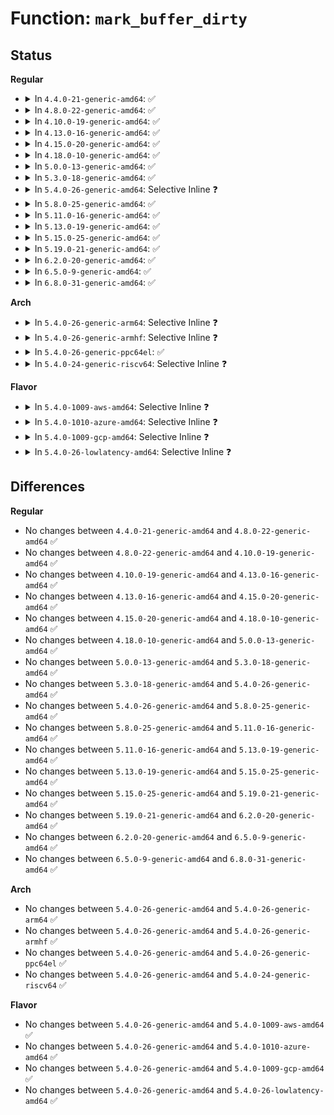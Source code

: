# Function: <code>mark_buffer_dirty</code>

## Status
<b>Regular</b>
<ul>
<li>
<details>
<summary>In <code>4.4.0-21-generic-amd64</code>: ✅</summary>

```c
void mark_buffer_dirty(struct buffer_head * bh)
```

```json
{
  "name": "mark_buffer_dirty",
  "collision_type": "Unique Global",
  "inline_type": "No",
  "funcs": [
    {
      "addr": 18446744071581215216,
      "name": "mark_buffer_dirty",
      "external": true,
      "loc": "fs/buffer.c:1158",
      "file": "fs/buffer.c",
      "inline": "seen, unknown",
      "caller_inline": [],
      "caller_func": [
        "fs/buffer.c:mark_buffer_dirty_inode",
        "fs/buffer.c:__block_write_begin",
        "fs/buffer.c:block_truncate_page",
        "fs/ext4/inode.c:ext4_block_write_begin",
        "fs/ext4/inode.c:ext4_block_zero_page_range",
        "fs/ext4/super.c:ext4_commit_super",
        "fs/ext4/resize.c:update_backups",
        "fs/ext4/ext4_jbd2.c:__ext4_handle_dirty_metadata",
        "fs/ext4/ext4_jbd2.c:__ext4_handle_dirty_super",
        "fs/ext4/mmp.c:write_mmp_block",
        "fs/jbd2/transaction.c:__jbd2_journal_temp_unlink_buffer",
        "fs/jbd2/recovery.c:do_one_pass",
        "fs/fat/inode.c:__fat_write_inode",
        "fs/fat/inode.c:fat_set_state",
        "fs/fat/misc.c:fat_clusters_flush"
      ]
    }
  ],
  "symbols": [
    {
      "addr": 18446744071581215216,
      "name": "mark_buffer_dirty",
      "section": ".text",
      "bind": "STB_GLOBAL",
      "size": 277
    }
  ]
}
```
</details>
</li>
<li>
<details>
<summary>In <code>4.8.0-22-generic-amd64</code>: ✅</summary>

```c
void mark_buffer_dirty(struct buffer_head * bh)
```

```json
{
  "name": "mark_buffer_dirty",
  "collision_type": "Unique Global",
  "inline_type": "No",
  "funcs": [
    {
      "addr": 18446744071581379872,
      "name": "mark_buffer_dirty",
      "external": true,
      "loc": "fs/buffer.c:1149",
      "file": "fs/buffer.c",
      "inline": "seen, unknown",
      "caller_inline": [],
      "caller_func": [
        "fs/buffer.c:block_truncate_page",
        "fs/buffer.c:__block_write_begin_int",
        "fs/buffer.c:mark_buffer_dirty_inode",
        "fs/ext4/inode.c:ext4_block_zero_page_range",
        "fs/ext4/inode.c:ext4_block_write_begin",
        "fs/ext4/super.c:ext4_commit_super",
        "fs/ext4/resize.c:update_backups",
        "fs/ext4/ext4_jbd2.c:__ext4_handle_dirty_super",
        "fs/ext4/ext4_jbd2.c:__ext4_handle_dirty_metadata",
        "fs/ext4/mmp.c:write_mmp_block",
        "fs/jbd2/transaction.c:__jbd2_journal_temp_unlink_buffer",
        "fs/jbd2/recovery.c:do_one_pass",
        "fs/fat/inode.c:__fat_write_inode",
        "fs/fat/inode.c:fat_set_state",
        "fs/fat/misc.c:fat_clusters_flush"
      ]
    }
  ],
  "symbols": [
    {
      "addr": 18446744071581379872,
      "name": "mark_buffer_dirty",
      "section": ".text",
      "bind": "STB_GLOBAL",
      "size": 267
    }
  ]
}
```
</details>
</li>
<li>
<details>
<summary>In <code>4.10.0-19-generic-amd64</code>: ✅</summary>

```c
void mark_buffer_dirty(struct buffer_head * bh)
```

```json
{
  "name": "mark_buffer_dirty",
  "collision_type": "Unique Global",
  "inline_type": "No",
  "funcs": [
    {
      "addr": 18446744071581458000,
      "name": "mark_buffer_dirty",
      "external": true,
      "loc": "fs/buffer.c:1149",
      "file": "fs/buffer.c",
      "inline": "seen, unknown",
      "caller_inline": [],
      "caller_func": [
        "fs/buffer.c:block_truncate_page",
        "fs/buffer.c:__block_write_begin_int",
        "fs/buffer.c:mark_buffer_dirty_inode",
        "fs/ext4/inode.c:ext4_block_zero_page_range",
        "fs/ext4/inode.c:ext4_block_write_begin",
        "fs/ext4/super.c:ext4_commit_super",
        "fs/ext4/super.c:ext4_commit_super",
        "fs/ext4/super.c:ext4_commit_super",
        "fs/ext4/resize.c:update_backups",
        "fs/ext4/ext4_jbd2.c:__ext4_handle_dirty_super",
        "fs/ext4/ext4_jbd2.c:__ext4_handle_dirty_metadata",
        "fs/ext4/mmp.c:write_mmp_block",
        "fs/jbd2/transaction.c:__jbd2_journal_temp_unlink_buffer",
        "fs/jbd2/recovery.c:do_one_pass",
        "fs/fat/inode.c:__fat_write_inode",
        "fs/fat/inode.c:fat_set_state",
        "fs/fat/misc.c:fat_clusters_flush"
      ]
    }
  ],
  "symbols": [
    {
      "addr": 18446744071581458000,
      "name": "mark_buffer_dirty",
      "section": ".text",
      "bind": "STB_GLOBAL",
      "size": 267
    }
  ]
}
```
</details>
</li>
<li>
<details>
<summary>In <code>4.13.0-16-generic-amd64</code>: ✅</summary>

```c
void mark_buffer_dirty(struct buffer_head * bh)
```

```json
{
  "name": "mark_buffer_dirty",
  "collision_type": "Unique Global",
  "inline_type": "No",
  "funcs": [
    {
      "addr": 18446744071581514256,
      "name": "mark_buffer_dirty",
      "external": true,
      "loc": "fs/buffer.c:1146",
      "file": "fs/buffer.c",
      "inline": "seen, unknown",
      "caller_inline": [],
      "caller_func": [
        "fs/buffer.c:block_truncate_page",
        "fs/buffer.c:__block_write_begin_int",
        "fs/buffer.c:mark_buffer_dirty_inode",
        "fs/ext4/ext4_jbd2.c:__ext4_handle_dirty_super",
        "fs/ext4/ext4_jbd2.c:__ext4_handle_dirty_metadata",
        "fs/ext4/inode.c:ext4_block_zero_page_range",
        "fs/ext4/inode.c:ext4_block_write_begin",
        "fs/ext4/mmp.c:write_mmp_block",
        "fs/ext4/resize.c:update_backups",
        "fs/ext4/super.c:ext4_commit_super",
        "fs/ext4/super.c:ext4_commit_super",
        "fs/ext4/super.c:ext4_commit_super",
        "fs/jbd2/transaction.c:__jbd2_journal_temp_unlink_buffer",
        "fs/jbd2/recovery.c:do_one_pass",
        "fs/fat/inode.c:__fat_write_inode",
        "fs/fat/inode.c:fat_set_state",
        "fs/fat/misc.c:fat_clusters_flush"
      ]
    }
  ],
  "symbols": [
    {
      "addr": 18446744071581514256,
      "name": "mark_buffer_dirty",
      "section": ".text",
      "bind": "STB_GLOBAL",
      "size": 232
    }
  ]
}
```
</details>
</li>
<li>
<details>
<summary>In <code>4.15.0-20-generic-amd64</code>: ✅</summary>

```c
void mark_buffer_dirty(struct buffer_head * bh)
```

```json
{
  "name": "mark_buffer_dirty",
  "collision_type": "Unique Global",
  "inline_type": "No",
  "funcs": [
    {
      "addr": 18446744071581656512,
      "name": "mark_buffer_dirty",
      "external": true,
      "loc": "fs/buffer.c:1106",
      "file": "fs/buffer.c",
      "inline": "seen, unknown",
      "caller_inline": [],
      "caller_func": [
        "fs/buffer.c:block_truncate_page",
        "fs/buffer.c:__block_write_begin_int",
        "fs/buffer.c:mark_buffer_dirty_inode",
        "fs/ext4/ext4_jbd2.c:__ext4_handle_dirty_super",
        "fs/ext4/ext4_jbd2.c:__ext4_handle_dirty_metadata",
        "fs/ext4/inode.c:ext4_block_zero_page_range",
        "fs/ext4/inode.c:ext4_block_write_begin",
        "fs/ext4/mmp.c:write_mmp_block",
        "fs/ext4/resize.c:update_backups",
        "fs/ext4/super.c:ext4_commit_super",
        "fs/ext4/super.c:ext4_commit_super",
        "fs/ext4/super.c:ext4_commit_super",
        "fs/jbd2/transaction.c:__jbd2_journal_temp_unlink_buffer",
        "fs/jbd2/recovery.c:do_one_pass",
        "fs/fat/inode.c:__fat_write_inode",
        "fs/fat/inode.c:fat_set_state",
        "fs/fat/misc.c:fat_clusters_flush"
      ]
    }
  ],
  "symbols": [
    {
      "addr": 18446744071581656512,
      "name": "mark_buffer_dirty",
      "section": ".text",
      "bind": "STB_GLOBAL",
      "size": 238
    }
  ]
}
```
</details>
</li>
<li>
<details>
<summary>In <code>4.18.0-10-generic-amd64</code>: ✅</summary>

```c
void mark_buffer_dirty(struct buffer_head * bh)
```

```json
{
  "name": "mark_buffer_dirty",
  "collision_type": "Unique Global",
  "inline_type": "No",
  "funcs": [
    {
      "addr": 18446744071581819296,
      "name": "mark_buffer_dirty",
      "external": true,
      "loc": "fs/buffer.c:1077",
      "file": "fs/buffer.c",
      "inline": "seen, unknown",
      "caller_inline": [],
      "caller_func": [
        "fs/buffer.c:block_truncate_page",
        "fs/buffer.c:__block_write_begin_int",
        "fs/ext4/ext4_jbd2.c:__ext4_handle_dirty_super",
        "fs/ext4/ext4_jbd2.c:__ext4_handle_dirty_metadata",
        "fs/ext4/inode.c:ext4_block_zero_page_range",
        "fs/ext4/inode.c:ext4_block_write_begin",
        "fs/ext4/resize.c:update_backups",
        "fs/ext4/super.c:ext4_commit_super",
        "fs/ext4/super.c:ext4_commit_super",
        "fs/ext4/super.c:ext4_commit_super",
        "fs/jbd2/transaction.c:__jbd2_journal_temp_unlink_buffer",
        "fs/jbd2/recovery.c:do_one_pass",
        "fs/fat/inode.c:__fat_write_inode",
        "fs/fat/inode.c:fat_set_state",
        "fs/fat/misc.c:fat_clusters_flush"
      ]
    }
  ],
  "symbols": [
    {
      "addr": 18446744071581819296,
      "name": "mark_buffer_dirty",
      "section": ".text",
      "bind": "STB_GLOBAL",
      "size": 240
    }
  ]
}
```
</details>
</li>
<li>
<details>
<summary>In <code>5.0.0-13-generic-amd64</code>: ✅</summary>

```c
void mark_buffer_dirty(struct buffer_head * bh)
```

```json
{
  "name": "mark_buffer_dirty",
  "collision_type": "Unique Global",
  "inline_type": "No",
  "funcs": [
    {
      "addr": 18446744071581906288,
      "name": "mark_buffer_dirty",
      "external": true,
      "loc": "fs/buffer.c:1085",
      "file": "fs/buffer.c",
      "inline": "seen, unknown",
      "caller_inline": [],
      "caller_func": [
        "fs/buffer.c:block_truncate_page",
        "fs/buffer.c:__block_write_begin_int",
        "fs/ext4/ext4_jbd2.c:__ext4_handle_dirty_super",
        "fs/ext4/ext4_jbd2.c:__ext4_handle_dirty_metadata",
        "fs/ext4/inode.c:ext4_block_zero_page_range",
        "fs/ext4/inode.c:ext4_block_write_begin",
        "fs/ext4/resize.c:update_backups",
        "fs/ext4/super.c:ext4_commit_super",
        "fs/jbd2/transaction.c:__jbd2_journal_temp_unlink_buffer",
        "fs/jbd2/recovery.c:do_one_pass",
        "fs/fat/inode.c:__fat_write_inode",
        "fs/fat/inode.c:fat_set_state",
        "fs/fat/misc.c:fat_clusters_flush"
      ]
    }
  ],
  "symbols": [
    {
      "addr": 18446744071581906288,
      "name": "mark_buffer_dirty",
      "section": ".text",
      "bind": "STB_GLOBAL",
      "size": 240
    }
  ]
}
```
</details>
</li>
<li>
<details>
<summary>In <code>5.3.0-18-generic-amd64</code>: ✅</summary>

```c
void mark_buffer_dirty(struct buffer_head * bh)
```

```json
{
  "name": "mark_buffer_dirty",
  "collision_type": "Unique Global",
  "inline_type": "No",
  "funcs": [
    {
      "addr": 18446744071582043248,
      "name": "mark_buffer_dirty",
      "external": true,
      "loc": "fs/buffer.c:1086",
      "file": "fs/buffer.c",
      "inline": "seen, unknown",
      "caller_inline": [],
      "caller_func": [
        "fs/buffer.c:block_truncate_page",
        "fs/buffer.c:__block_write_begin_int",
        "fs/ext4/ext4_jbd2.c:__ext4_handle_dirty_super",
        "fs/ext4/ext4_jbd2.c:__ext4_handle_dirty_metadata",
        "fs/ext4/inode.c:__ext4_block_zero_page_range",
        "fs/ext4/inode.c:ext4_block_write_begin",
        "fs/ext4/resize.c:update_backups",
        "fs/ext4/super.c:ext4_commit_super",
        "fs/jbd2/transaction.c:__jbd2_journal_temp_unlink_buffer",
        "fs/jbd2/recovery.c:do_one_pass",
        "fs/fat/inode.c:__fat_write_inode",
        "fs/fat/inode.c:fat_set_state",
        "fs/fat/misc.c:fat_clusters_flush"
      ]
    }
  ],
  "symbols": [
    {
      "addr": 18446744071582043248,
      "name": "mark_buffer_dirty",
      "section": ".text",
      "bind": "STB_GLOBAL",
      "size": 240
    }
  ]
}
```
</details>
</li>
<li>
<details>
<summary>In <code>5.4.0-26-generic-amd64</code>: Selective Inline ❓</summary>

```c
void mark_buffer_dirty(struct buffer_head * bh)
```

```json
{
  "name": "mark_buffer_dirty",
  "collision_type": "Unique Global",
  "inline_type": "Selective",
  "funcs": [
    {
      "addr": 18446744071582121824,
      "name": "mark_buffer_dirty",
      "external": true,
      "loc": "fs/buffer.c:1086",
      "file": "fs/buffer.c",
      "inline": "not declared, inlined",
      "caller_inline": [],
      "caller_func": [
        "fs/buffer.c:block_truncate_page",
        "fs/buffer.c:__block_write_begin_int",
        "fs/ext4/ext4_jbd2.c:__ext4_handle_dirty_super",
        "fs/ext4/ext4_jbd2.c:__ext4_handle_dirty_metadata",
        "fs/ext4/inode.c:__ext4_block_zero_page_range",
        "fs/ext4/inode.c:ext4_block_write_begin",
        "fs/ext4/resize.c:update_backups",
        "fs/ext4/super.c:ext4_commit_super",
        "fs/jbd2/transaction.c:__jbd2_journal_temp_unlink_buffer",
        "fs/jbd2/recovery.c:do_one_pass",
        "fs/fat/inode.c:__fat_write_inode",
        "fs/fat/inode.c:fat_set_state",
        "fs/fat/misc.c:fat_clusters_flush"
      ]
    }
  ],
  "symbols": [
    {
      "addr": 18446744071582121824,
      "name": "mark_buffer_dirty",
      "section": ".text",
      "bind": "STB_GLOBAL",
      "size": 240
    }
  ]
}
```
</details>
</li>
<li>
<details>
<summary>In <code>5.8.0-25-generic-amd64</code>: ✅</summary>

```c
void mark_buffer_dirty(struct buffer_head * bh)
```

```json
{
  "name": "mark_buffer_dirty",
  "collision_type": "Unique Global",
  "inline_type": "No",
  "funcs": [
    {
      "addr": 18446744071582359456,
      "name": "mark_buffer_dirty",
      "external": true,
      "loc": "fs/buffer.c:1112",
      "file": "fs/buffer.c",
      "inline": "seen, unknown",
      "caller_inline": [],
      "caller_func": [
        "fs/buffer.c:block_truncate_page",
        "fs/buffer.c:__block_write_begin_int",
        "fs/buffer.c:page_zero_new_buffers",
        "fs/buffer.c:mark_buffer_dirty_inode",
        "fs/ext4/ext4_jbd2.c:__ext4_handle_dirty_super",
        "fs/ext4/ext4_jbd2.c:__ext4_handle_dirty_metadata",
        "fs/ext4/inode.c:__ext4_block_zero_page_range",
        "fs/ext4/inode.c:ext4_block_write_begin",
        "fs/ext4/resize.c:update_backups",
        "fs/ext4/super.c:ext4_commit_super",
        "fs/ext4/super.c:ext4_commit_super",
        "fs/jbd2/transaction.c:__jbd2_journal_temp_unlink_buffer",
        "fs/jbd2/recovery.c:do_one_pass",
        "fs/fat/inode.c:__fat_write_inode",
        "fs/fat/inode.c:fat_set_state",
        "fs/fat/misc.c:fat_clusters_flush"
      ]
    }
  ],
  "symbols": [
    {
      "addr": 18446744071582359456,
      "name": "mark_buffer_dirty",
      "section": ".text",
      "bind": "STB_GLOBAL",
      "size": 240
    }
  ]
}
```
</details>
</li>
<li>
<details>
<summary>In <code>5.11.0-16-generic-amd64</code>: ✅</summary>

```c
void mark_buffer_dirty(struct buffer_head * bh)
```

```json
{
  "name": "mark_buffer_dirty",
  "collision_type": "Unique Global",
  "inline_type": "No",
  "funcs": [
    {
      "addr": 18446744071582417104,
      "name": "mark_buffer_dirty",
      "external": true,
      "loc": "fs/buffer.c:1111",
      "file": "fs/buffer.c",
      "inline": "seen, unknown",
      "caller_inline": [],
      "caller_func": [
        "fs/buffer.c:block_truncate_page",
        "fs/buffer.c:__block_write_begin_int",
        "fs/buffer.c:page_zero_new_buffers",
        "fs/buffer.c:mark_buffer_dirty_inode",
        "fs/ext4/ext4_jbd2.c:__ext4_handle_dirty_metadata",
        "fs/ext4/inode.c:__ext4_block_zero_page_range",
        "fs/ext4/inode.c:ext4_block_write_begin",
        "fs/ext4/inode.c:ext4_block_write_begin",
        "fs/ext4/resize.c:update_backups",
        "fs/ext4/super.c:ext4_commit_super",
        "fs/jbd2/transaction.c:__jbd2_journal_temp_unlink_buffer",
        "fs/jbd2/recovery.c:do_one_pass",
        "fs/fat/inode.c:__fat_write_inode",
        "fs/fat/inode.c:fat_set_state",
        "fs/fat/misc.c:fat_clusters_flush"
      ]
    }
  ],
  "symbols": [
    {
      "addr": 18446744071582417104,
      "name": "mark_buffer_dirty",
      "section": ".text",
      "bind": "STB_GLOBAL",
      "size": 222
    }
  ]
}
```
</details>
</li>
<li>
<details>
<summary>In <code>5.13.0-19-generic-amd64</code>: ✅</summary>

```c
void mark_buffer_dirty(struct buffer_head * bh)
```

```json
{
  "name": "mark_buffer_dirty",
  "collision_type": "Unique Global",
  "inline_type": "No",
  "funcs": [
    {
      "addr": 18446744071582444432,
      "name": "mark_buffer_dirty",
      "external": true,
      "loc": "fs/buffer.c:1107",
      "file": "fs/buffer.c",
      "inline": "seen, unknown",
      "caller_inline": [],
      "caller_func": [
        "fs/buffer.c:block_truncate_page",
        "fs/buffer.c:__block_write_begin_int",
        "fs/buffer.c:page_zero_new_buffers",
        "fs/buffer.c:mark_buffer_dirty_inode",
        "fs/ext4/ext4_jbd2.c:__ext4_handle_dirty_metadata",
        "fs/ext4/inode.c:__ext4_block_zero_page_range",
        "fs/ext4/inode.c:ext4_block_write_begin",
        "fs/ext4/inode.c:ext4_block_write_begin",
        "fs/ext4/resize.c:update_backups",
        "fs/ext4/super.c:ext4_commit_super",
        "fs/jbd2/transaction.c:__jbd2_journal_temp_unlink_buffer",
        "fs/jbd2/recovery.c:do_one_pass",
        "fs/fat/inode.c:__fat_write_inode",
        "fs/fat/inode.c:fat_set_state",
        "fs/fat/misc.c:fat_clusters_flush"
      ]
    }
  ],
  "symbols": [
    {
      "addr": 18446744071582444432,
      "name": "mark_buffer_dirty",
      "section": ".text",
      "bind": "STB_GLOBAL",
      "size": 222
    }
  ]
}
```
</details>
</li>
<li>
<details>
<summary>In <code>5.15.0-25-generic-amd64</code>: ✅</summary>

```c
void mark_buffer_dirty(struct buffer_head * bh)
```

```json
{
  "name": "mark_buffer_dirty",
  "collision_type": "Unique Global",
  "inline_type": "No",
  "funcs": [
    {
      "addr": 18446744071582762704,
      "name": "mark_buffer_dirty",
      "external": true,
      "loc": "fs/buffer.c:1082",
      "file": "fs/buffer.c",
      "inline": "seen, unknown",
      "caller_inline": [],
      "caller_func": [
        "fs/buffer.c:block_truncate_page",
        "fs/buffer.c:__block_write_begin_int",
        "fs/buffer.c:mark_buffer_dirty_inode",
        "fs/ext4/ext4_jbd2.c:__ext4_handle_dirty_metadata",
        "fs/ext4/inode.c:__ext4_block_zero_page_range",
        "fs/ext4/inode.c:ext4_block_write_begin",
        "fs/ext4/inode.c:ext4_block_write_begin",
        "fs/ext4/resize.c:update_backups",
        "fs/ext4/super.c:ext4_commit_super",
        "fs/jbd2/transaction.c:__jbd2_journal_temp_unlink_buffer",
        "fs/jbd2/recovery.c:do_one_pass",
        "fs/fat/inode.c:__fat_write_inode",
        "fs/fat/inode.c:fat_set_state",
        "fs/fat/misc.c:fat_clusters_flush"
      ]
    }
  ],
  "symbols": [
    {
      "addr": 18446744071582762704,
      "name": "mark_buffer_dirty",
      "section": ".text",
      "bind": "STB_GLOBAL",
      "size": 219
    }
  ]
}
```
</details>
</li>
<li>
<details>
<summary>In <code>5.19.0-21-generic-amd64</code>: ✅</summary>

```c
void mark_buffer_dirty(struct buffer_head * bh)
```

```json
{
  "name": "mark_buffer_dirty",
  "collision_type": "Unique Global",
  "inline_type": "No",
  "funcs": [
    {
      "addr": 18446744071583327104,
      "name": "mark_buffer_dirty",
      "external": true,
      "loc": "fs/buffer.c:1079",
      "file": "fs/buffer.c",
      "inline": "seen, unknown",
      "caller_inline": [],
      "caller_func": [
        "fs/buffer.c:block_truncate_page",
        "fs/buffer.c:__block_write_begin_int",
        "fs/buffer.c:mark_buffer_dirty_inode",
        "fs/ext4/ext4_jbd2.c:__ext4_handle_dirty_metadata",
        "fs/ext4/inode.c:__ext4_block_zero_page_range",
        "fs/ext4/inode.c:ext4_block_write_begin",
        "fs/ext4/ioctl.c:ext4_update_backup_sb",
        "fs/ext4/resize.c:update_backups",
        "fs/jbd2/transaction.c:__jbd2_journal_temp_unlink_buffer",
        "fs/jbd2/recovery.c:do_one_pass",
        "fs/fat/inode.c:__fat_write_inode",
        "fs/fat/inode.c:fat_set_state",
        "fs/fat/misc.c:fat_clusters_flush"
      ]
    }
  ],
  "symbols": [
    {
      "addr": 18446744071583327104,
      "name": "mark_buffer_dirty",
      "section": ".text",
      "bind": "STB_GLOBAL",
      "size": 384
    }
  ]
}
```
</details>
</li>
<li>
<details>
<summary>In <code>6.2.0-20-generic-amd64</code>: ✅</summary>

```c
void mark_buffer_dirty(struct buffer_head * bh)
```

```json
{
  "name": "mark_buffer_dirty",
  "collision_type": "Unique Global",
  "inline_type": "No",
  "funcs": [
    {
      "addr": 18446744071583913056,
      "name": "mark_buffer_dirty",
      "external": true,
      "loc": "fs/buffer.c:1079",
      "file": "fs/buffer.c",
      "inline": "seen, unknown",
      "caller_inline": [],
      "caller_func": [
        "fs/buffer.c:block_truncate_page",
        "fs/buffer.c:__block_write_begin_int",
        "fs/buffer.c:mark_buffer_dirty_inode",
        "fs/ext4/ext4_jbd2.c:__ext4_handle_dirty_metadata",
        "fs/ext4/inode.c:__ext4_block_zero_page_range",
        "fs/ext4/inode.c:ext4_block_write_begin",
        "fs/ext4/ioctl.c:ext4_update_backup_sb",
        "fs/ext4/resize.c:update_backups",
        "fs/jbd2/transaction.c:__jbd2_journal_temp_unlink_buffer",
        "fs/jbd2/recovery.c:do_one_pass",
        "fs/fat/inode.c:__fat_write_inode",
        "fs/fat/inode.c:fat_set_state",
        "fs/fat/misc.c:fat_clusters_flush"
      ]
    }
  ],
  "symbols": [
    {
      "addr": 18446744071583913056,
      "name": "mark_buffer_dirty",
      "section": ".text",
      "bind": "STB_GLOBAL",
      "size": 384
    }
  ]
}
```
</details>
</li>
<li>
<details>
<summary>In <code>6.5.0-9-generic-amd64</code>: ✅</summary>

```c
void mark_buffer_dirty(struct buffer_head * bh)
```

```json
{
  "name": "mark_buffer_dirty",
  "collision_type": "Unique Global",
  "inline_type": "No",
  "funcs": [
    {
      "addr": 18446744071584121552,
      "name": "mark_buffer_dirty",
      "external": true,
      "loc": "fs/buffer.c:1191",
      "file": "fs/buffer.c",
      "inline": "seen, unknown",
      "caller_inline": [],
      "caller_func": [
        "fs/buffer.c:block_truncate_page",
        "fs/buffer.c:__block_write_begin_int",
        "fs/buffer.c:folio_zero_new_buffers",
        "fs/buffer.c:mark_buffer_dirty_inode",
        "fs/ext4/ext4_jbd2.c:__ext4_handle_dirty_metadata",
        "fs/ext4/inode.c:__ext4_block_zero_page_range",
        "fs/ext4/inode.c:ext4_block_write_begin",
        "fs/ext4/ioctl.c:ext4_update_backup_sb",
        "fs/ext4/resize.c:update_backups",
        "fs/jbd2/transaction.c:__jbd2_journal_temp_unlink_buffer",
        "fs/jbd2/recovery.c:do_one_pass",
        "fs/fat/inode.c:__fat_write_inode",
        "fs/fat/inode.c:fat_set_state",
        "fs/fat/misc.c:fat_clusters_flush"
      ]
    }
  ],
  "symbols": [
    {
      "addr": 18446744071584121552,
      "name": "mark_buffer_dirty",
      "section": ".text",
      "bind": "STB_GLOBAL",
      "size": 250
    }
  ]
}
```
</details>
</li>
<li>
<details>
<summary>In <code>6.8.0-31-generic-amd64</code>: ✅</summary>

```c
void mark_buffer_dirty(struct buffer_head * bh)
```

```json
{
  "name": "mark_buffer_dirty",
  "collision_type": "Unique Global",
  "inline_type": "No",
  "funcs": [
    {
      "addr": 18446744071584338048,
      "name": "mark_buffer_dirty",
      "external": true,
      "loc": "fs/buffer.c:1174",
      "file": "fs/buffer.c",
      "inline": "seen, unknown",
      "caller_inline": [],
      "caller_func": [
        "fs/buffer.c:block_truncate_page",
        "fs/buffer.c:__block_commit_write",
        "fs/buffer.c:__block_write_begin_int",
        "fs/buffer.c:folio_zero_new_buffers",
        "fs/buffer.c:mark_buffer_dirty_inode",
        "fs/ext4/ext4_jbd2.c:__ext4_handle_dirty_metadata",
        "fs/ext4/inode.c:__ext4_block_zero_page_range",
        "fs/ext4/inode.c:ext4_block_write_begin",
        "fs/ext4/ioctl.c:ext4_update_backup_sb",
        "fs/ext4/resize.c:update_backups",
        "fs/jbd2/transaction.c:__jbd2_journal_temp_unlink_buffer",
        "fs/jbd2/recovery.c:do_one_pass",
        "fs/fat/inode.c:__fat_write_inode",
        "fs/fat/inode.c:fat_set_state",
        "fs/fat/misc.c:fat_clusters_flush"
      ]
    }
  ],
  "symbols": [
    {
      "addr": 18446744071584338048,
      "name": "mark_buffer_dirty",
      "section": ".text",
      "bind": "STB_GLOBAL",
      "size": 250
    }
  ]
}
```
</details>
</li>
</ul>
<b>Arch</b>
<ul>
<li>
<details>
<summary>In <code>5.4.0-26-generic-arm64</code>: Selective Inline ❓</summary>

```c
void mark_buffer_dirty(struct buffer_head * bh)
```

```json
{
  "name": "mark_buffer_dirty",
  "collision_type": "Unique Global",
  "inline_type": "Selective",
  "funcs": [
    {
      "addr": 18446603336493664800,
      "name": "mark_buffer_dirty",
      "external": true,
      "loc": "fs/buffer.c:1086",
      "file": "fs/buffer.c",
      "inline": "not declared, inlined",
      "caller_inline": [],
      "caller_func": [
        "fs/buffer.c:block_truncate_page",
        "fs/buffer.c:__block_write_begin_int",
        "fs/ext4/ext4_jbd2.c:__ext4_handle_dirty_super",
        "fs/ext4/ext4_jbd2.c:__ext4_handle_dirty_metadata",
        "fs/ext4/inode.c:__ext4_block_zero_page_range",
        "fs/ext4/inode.c:ext4_block_write_begin",
        "fs/ext4/inode.c:ext4_block_write_begin",
        "fs/ext4/resize.c:update_backups",
        "fs/ext4/super.c:ext4_commit_super",
        "fs/jbd2/transaction.c:__jbd2_journal_temp_unlink_buffer",
        "fs/jbd2/recovery.c:do_one_pass",
        "fs/fat/inode.c:__fat_write_inode",
        "fs/fat/inode.c:fat_set_state",
        "fs/fat/misc.c:fat_clusters_flush"
      ]
    }
  ],
  "symbols": [
    {
      "addr": 18446603336493664800,
      "name": "mark_buffer_dirty",
      "section": ".text",
      "bind": "STB_GLOBAL",
      "size": 432
    }
  ]
}
```
</details>
</li>
<li>
<details>
<summary>In <code>5.4.0-26-generic-armhf</code>: Selective Inline ❓</summary>

```c
void mark_buffer_dirty(struct buffer_head * bh)
```

```json
{
  "name": "mark_buffer_dirty",
  "collision_type": "Unique Global",
  "inline_type": "Selective",
  "funcs": [
    {
      "addr": 3227195664,
      "name": "mark_buffer_dirty",
      "external": true,
      "loc": "fs/buffer.c:1086",
      "file": "fs/buffer.c",
      "inline": "not declared, inlined",
      "caller_inline": [],
      "caller_func": [
        "fs/buffer.c:block_truncate_page",
        "fs/buffer.c:__block_write_begin_int",
        "fs/buffer.c:mark_buffer_dirty_inode",
        "fs/ext4/ext4_jbd2.c:__ext4_handle_dirty_super",
        "fs/ext4/ext4_jbd2.c:__ext4_handle_dirty_metadata",
        "fs/ext4/inode.c:__ext4_block_zero_page_range",
        "fs/ext4/inode.c:ext4_block_write_begin",
        "fs/ext4/inode.c:ext4_block_write_begin",
        "fs/ext4/resize.c:update_backups",
        "fs/ext4/super.c:ext4_commit_super",
        "fs/jbd2/transaction.c:__jbd2_journal_temp_unlink_buffer",
        "fs/jbd2/recovery.c:do_one_pass",
        "fs/fat/inode.c:__fat_write_inode",
        "fs/fat/inode.c:fat_set_state",
        "fs/fat/misc.c:fat_clusters_flush"
      ]
    }
  ],
  "symbols": [
    {
      "addr": 3227195664,
      "name": "mark_buffer_dirty",
      "section": ".text",
      "bind": "STB_GLOBAL",
      "size": 376
    }
  ]
}
```
</details>
</li>
<li>
<details>
<summary>In <code>5.4.0-26-generic-ppc64el</code>: ✅</summary>

```c
void mark_buffer_dirty(struct buffer_head * bh)
```

```json
{
  "name": "mark_buffer_dirty",
  "collision_type": "Unique Global",
  "inline_type": "No",
  "funcs": [
    {
      "addr": 13835058055287259760,
      "name": "mark_buffer_dirty",
      "external": true,
      "loc": "fs/buffer.c:1086",
      "file": "fs/buffer.c",
      "inline": "seen, unknown",
      "caller_inline": [],
      "caller_func": [
        "fs/buffer.c:block_truncate_page",
        "fs/buffer.c:__block_write_begin_int",
        "fs/buffer.c:mark_buffer_dirty_inode",
        "fs/ext4/ext4_jbd2.c:__ext4_handle_dirty_super",
        "fs/ext4/ext4_jbd2.c:__ext4_handle_dirty_metadata",
        "fs/ext4/inode.c:__ext4_block_zero_page_range",
        "fs/ext4/inode.c:ext4_block_write_begin",
        "fs/ext4/resize.c:update_backups",
        "fs/ext4/super.c:ext4_commit_super",
        "fs/jbd2/transaction.c:__jbd2_journal_temp_unlink_buffer",
        "fs/jbd2/recovery.c:do_one_pass",
        "fs/fat/inode.c:__fat_write_inode",
        "fs/fat/inode.c:fat_set_state",
        "fs/fat/misc.c:fat_clusters_flush"
      ]
    }
  ],
  "symbols": [
    {
      "addr": 13835058055287259760,
      "name": "mark_buffer_dirty",
      "section": ".text",
      "bind": "STB_GLOBAL",
      "size": 536
    }
  ]
}
```
</details>
</li>
<li>
<details>
<summary>In <code>5.4.0-24-generic-riscv64</code>: Selective Inline ❓</summary>

```c
void mark_buffer_dirty(struct buffer_head * bh)
```

```json
{
  "name": "mark_buffer_dirty",
  "collision_type": "Unique Global",
  "inline_type": "Selective",
  "funcs": [
    {
      "addr": 18446743936273290760,
      "name": "mark_buffer_dirty",
      "external": true,
      "loc": "fs/buffer.c:1086",
      "file": "fs/buffer.c",
      "inline": "not declared, inlined",
      "caller_inline": [],
      "caller_func": [
        "fs/buffer.c:block_truncate_page",
        "fs/buffer.c:__block_write_begin_int",
        "fs/buffer.c:__block_write_begin_int",
        "fs/ext4/ext4_jbd2.c:__ext4_handle_dirty_super",
        "fs/ext4/ext4_jbd2.c:__ext4_handle_dirty_metadata",
        "fs/ext4/inode.c:__ext4_block_zero_page_range",
        "fs/ext4/inode.c:ext4_block_write_begin",
        "fs/ext4/resize.c:update_backups",
        "fs/ext4/super.c:ext4_commit_super",
        "fs/jbd2/transaction.c:__jbd2_journal_temp_unlink_buffer",
        "fs/jbd2/recovery.c:do_one_pass",
        "fs/fat/inode.c:__fat_write_inode",
        "fs/fat/inode.c:fat_set_state",
        "fs/fat/misc.c:fat_clusters_flush"
      ]
    }
  ],
  "symbols": [
    {
      "addr": 18446743936273290760,
      "name": "mark_buffer_dirty",
      "section": ".text",
      "bind": "STB_GLOBAL",
      "size": 298
    }
  ]
}
```
</details>
</li>
</ul>
<b>Flavor</b>
<ul>
<li>
<details>
<summary>In <code>5.4.0-1009-aws-amd64</code>: Selective Inline ❓</summary>

```c
void mark_buffer_dirty(struct buffer_head * bh)
```

```json
{
  "name": "mark_buffer_dirty",
  "collision_type": "Unique Global",
  "inline_type": "Selective",
  "funcs": [
    {
      "addr": 18446744071582090560,
      "name": "mark_buffer_dirty",
      "external": true,
      "loc": "fs/buffer.c:1086",
      "file": "fs/buffer.c",
      "inline": "not declared, inlined",
      "caller_inline": [],
      "caller_func": [
        "fs/buffer.c:block_truncate_page",
        "fs/buffer.c:__block_write_begin_int",
        "fs/ext4/ext4_jbd2.c:__ext4_handle_dirty_super",
        "fs/ext4/ext4_jbd2.c:__ext4_handle_dirty_metadata",
        "fs/ext4/inode.c:__ext4_block_zero_page_range",
        "fs/ext4/inode.c:ext4_block_write_begin",
        "fs/ext4/resize.c:update_backups",
        "fs/ext4/super.c:ext4_commit_super",
        "fs/jbd2/transaction.c:__jbd2_journal_temp_unlink_buffer",
        "fs/jbd2/recovery.c:do_one_pass",
        "fs/fat/inode.c:__fat_write_inode",
        "fs/fat/inode.c:fat_set_state",
        "fs/fat/misc.c:fat_clusters_flush"
      ]
    }
  ],
  "symbols": [
    {
      "addr": 18446744071582090560,
      "name": "mark_buffer_dirty",
      "section": ".text",
      "bind": "STB_GLOBAL",
      "size": 240
    }
  ]
}
```
</details>
</li>
<li>
<details>
<summary>In <code>5.4.0-1010-azure-amd64</code>: Selective Inline ❓</summary>

```c
void mark_buffer_dirty(struct buffer_head * bh)
```

```json
{
  "name": "mark_buffer_dirty",
  "collision_type": "Unique Global",
  "inline_type": "Selective",
  "funcs": [
    {
      "addr": 18446744071582028080,
      "name": "mark_buffer_dirty",
      "external": true,
      "loc": "fs/buffer.c:1086",
      "file": "fs/buffer.c",
      "inline": "not declared, inlined",
      "caller_inline": [],
      "caller_func": [
        "fs/buffer.c:block_truncate_page",
        "fs/buffer.c:__block_write_begin_int",
        "fs/ext4/ext4_jbd2.c:__ext4_handle_dirty_super",
        "fs/ext4/ext4_jbd2.c:__ext4_handle_dirty_metadata",
        "fs/ext4/inode.c:__ext4_block_zero_page_range",
        "fs/ext4/inode.c:ext4_block_write_begin",
        "fs/ext4/resize.c:update_backups",
        "fs/ext4/super.c:ext4_commit_super",
        "fs/jbd2/transaction.c:__jbd2_journal_temp_unlink_buffer",
        "fs/jbd2/recovery.c:do_one_pass",
        "fs/fat/inode.c:__fat_write_inode",
        "fs/fat/inode.c:fat_set_state",
        "fs/fat/misc.c:fat_clusters_flush"
      ]
    }
  ],
  "symbols": [
    {
      "addr": 18446744071582028080,
      "name": "mark_buffer_dirty",
      "section": ".text",
      "bind": "STB_GLOBAL",
      "size": 240
    }
  ]
}
```
</details>
</li>
<li>
<details>
<summary>In <code>5.4.0-1009-gcp-amd64</code>: Selective Inline ❓</summary>

```c
void mark_buffer_dirty(struct buffer_head * bh)
```

```json
{
  "name": "mark_buffer_dirty",
  "collision_type": "Unique Global",
  "inline_type": "Selective",
  "funcs": [
    {
      "addr": 18446744071582081040,
      "name": "mark_buffer_dirty",
      "external": true,
      "loc": "fs/buffer.c:1086",
      "file": "fs/buffer.c",
      "inline": "not declared, inlined",
      "caller_inline": [],
      "caller_func": [
        "fs/buffer.c:block_truncate_page",
        "fs/buffer.c:__block_write_begin_int",
        "fs/ext4/ext4_jbd2.c:__ext4_handle_dirty_super",
        "fs/ext4/ext4_jbd2.c:__ext4_handle_dirty_metadata",
        "fs/ext4/inode.c:__ext4_block_zero_page_range",
        "fs/ext4/inode.c:ext4_block_write_begin",
        "fs/ext4/resize.c:update_backups",
        "fs/ext4/super.c:ext4_commit_super",
        "fs/jbd2/transaction.c:__jbd2_journal_temp_unlink_buffer",
        "fs/jbd2/recovery.c:do_one_pass",
        "fs/fat/inode.c:__fat_write_inode",
        "fs/fat/inode.c:fat_set_state",
        "fs/fat/misc.c:fat_clusters_flush"
      ]
    }
  ],
  "symbols": [
    {
      "addr": 18446744071582081040,
      "name": "mark_buffer_dirty",
      "section": ".text",
      "bind": "STB_GLOBAL",
      "size": 240
    }
  ]
}
```
</details>
</li>
<li>
<details>
<summary>In <code>5.4.0-26-lowlatency-amd64</code>: Selective Inline ❓</summary>

```c
void mark_buffer_dirty(struct buffer_head * bh)
```

```json
{
  "name": "mark_buffer_dirty",
  "collision_type": "Unique Global",
  "inline_type": "Selective",
  "funcs": [
    {
      "addr": 18446744071582154016,
      "name": "mark_buffer_dirty",
      "external": true,
      "loc": "fs/buffer.c:1086",
      "file": "fs/buffer.c",
      "inline": "not declared, inlined",
      "caller_inline": [],
      "caller_func": [
        "fs/buffer.c:block_truncate_page",
        "fs/buffer.c:__block_write_begin_int",
        "fs/ext4/ext4_jbd2.c:__ext4_handle_dirty_super",
        "fs/ext4/ext4_jbd2.c:__ext4_handle_dirty_metadata",
        "fs/ext4/inode.c:__ext4_block_zero_page_range",
        "fs/ext4/inode.c:ext4_block_write_begin",
        "fs/ext4/resize.c:update_backups",
        "fs/ext4/super.c:ext4_commit_super",
        "fs/jbd2/transaction.c:__jbd2_journal_temp_unlink_buffer",
        "fs/jbd2/recovery.c:do_one_pass",
        "fs/fat/inode.c:__fat_write_inode",
        "fs/fat/inode.c:fat_set_state",
        "fs/fat/misc.c:fat_clusters_flush"
      ]
    }
  ],
  "symbols": [
    {
      "addr": 18446744071582154016,
      "name": "mark_buffer_dirty",
      "section": ".text",
      "bind": "STB_GLOBAL",
      "size": 261
    }
  ]
}
```
</details>
</li>
</ul>

## Differences
<b>Regular</b>
<ul>
<li>
No changes between <code>4.4.0-21-generic-amd64</code> and <code>4.8.0-22-generic-amd64</code> ✅
</li>
<li>
No changes between <code>4.8.0-22-generic-amd64</code> and <code>4.10.0-19-generic-amd64</code> ✅
</li>
<li>
No changes between <code>4.10.0-19-generic-amd64</code> and <code>4.13.0-16-generic-amd64</code> ✅
</li>
<li>
No changes between <code>4.13.0-16-generic-amd64</code> and <code>4.15.0-20-generic-amd64</code> ✅
</li>
<li>
No changes between <code>4.15.0-20-generic-amd64</code> and <code>4.18.0-10-generic-amd64</code> ✅
</li>
<li>
No changes between <code>4.18.0-10-generic-amd64</code> and <code>5.0.0-13-generic-amd64</code> ✅
</li>
<li>
No changes between <code>5.0.0-13-generic-amd64</code> and <code>5.3.0-18-generic-amd64</code> ✅
</li>
<li>
No changes between <code>5.3.0-18-generic-amd64</code> and <code>5.4.0-26-generic-amd64</code> ✅
</li>
<li>
No changes between <code>5.4.0-26-generic-amd64</code> and <code>5.8.0-25-generic-amd64</code> ✅
</li>
<li>
No changes between <code>5.8.0-25-generic-amd64</code> and <code>5.11.0-16-generic-amd64</code> ✅
</li>
<li>
No changes between <code>5.11.0-16-generic-amd64</code> and <code>5.13.0-19-generic-amd64</code> ✅
</li>
<li>
No changes between <code>5.13.0-19-generic-amd64</code> and <code>5.15.0-25-generic-amd64</code> ✅
</li>
<li>
No changes between <code>5.15.0-25-generic-amd64</code> and <code>5.19.0-21-generic-amd64</code> ✅
</li>
<li>
No changes between <code>5.19.0-21-generic-amd64</code> and <code>6.2.0-20-generic-amd64</code> ✅
</li>
<li>
No changes between <code>6.2.0-20-generic-amd64</code> and <code>6.5.0-9-generic-amd64</code> ✅
</li>
<li>
No changes between <code>6.5.0-9-generic-amd64</code> and <code>6.8.0-31-generic-amd64</code> ✅
</li>
</ul>
<b>Arch</b>
<ul>
<li>
No changes between <code>5.4.0-26-generic-amd64</code> and <code>5.4.0-26-generic-arm64</code> ✅
</li>
<li>
No changes between <code>5.4.0-26-generic-amd64</code> and <code>5.4.0-26-generic-armhf</code> ✅
</li>
<li>
No changes between <code>5.4.0-26-generic-amd64</code> and <code>5.4.0-26-generic-ppc64el</code> ✅
</li>
<li>
No changes between <code>5.4.0-26-generic-amd64</code> and <code>5.4.0-24-generic-riscv64</code> ✅
</li>
</ul>
<b>Flavor</b>
<ul>
<li>
No changes between <code>5.4.0-26-generic-amd64</code> and <code>5.4.0-1009-aws-amd64</code> ✅
</li>
<li>
No changes between <code>5.4.0-26-generic-amd64</code> and <code>5.4.0-1010-azure-amd64</code> ✅
</li>
<li>
No changes between <code>5.4.0-26-generic-amd64</code> and <code>5.4.0-1009-gcp-amd64</code> ✅
</li>
<li>
No changes between <code>5.4.0-26-generic-amd64</code> and <code>5.4.0-26-lowlatency-amd64</code> ✅
</li>
</ul>
